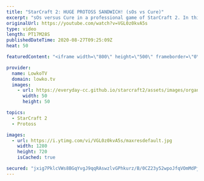 ```yaml
---
title: "StarCraft 2: HUGE PROTOSS SANDWICH! (sOs vs Cure)"
excerpt: "sOs versus Cure in a professional game of StarCraft 2. In this Protoss versus Terran we have both players deciding to rush the opponent's main base after the early game. A wild base race ensues.  Support my work: http://www.patreon.com/lowkotv  My second channel: http://lowko.tv/morelowko Lowko Merch:"
originalUrl: https://youtube.com/watch?v=VGL0z0kvA5s
type: video
length: PT17M28S
publishedDateTime: 2020-08-27T09:25:09Z
heat: 50

featuredContent: "<iframe width=\"800\" height=\"500\" frameborder=\"0\" src=\"https://www.youtube.com/embed/VGL0z0kvA5s\" allow=\"accelerometer; autoplay; encrypted-media; gyroscope; picture-in-picture\" allowfullscreen></iframe>"

provider:
  name: LowkoTV
  domain: lowko.tv
  images:
    - url: https://everyday-cc.github.io/starcraft2/assets/images/organizations/lowko.tv-50x50.jpg
      width: 50
      height: 50

topics:
  - StarCraft 2
  - Protoss

images:
  - url: https://i.ytimg.com/vi/VGL0z0kvA5s/maxresdefault.jpg
    width: 1280
    height: 720
    isCached: true

secured: "jxig7PklcVWs8BGqYvgJ9qqRAswzlvGPhkurz/B/0CZ23y52wpoJfqVOmMdPjQhpHbZ/bYNPEHPscrX7vWQJHiJlDqtG8EhQrjGLSgXBkaROqqhflP1CHE82uy/ELATHzToFqWPRMeNaFO5wyXRBCbiJH1HfUPzKnQ8ouydiwtGa4WiXq26PU5/tMU0GCkda2R99nUAJoH6/6QGajQyOYyABWM5D1B3S2t2D+nEGjN3gpP7Zqx6jmv/gDSKGLv0++zbiMkNX33kVcBr0B58Amh3AsZ4exzTYHFEPRmD0U46s1KEX1WxDm5IaqKyDsJMDkeAJttm5oP6iWWantcD5rOSPehrBIkFlNmxr/6NNSANI78CmXiiyoeK8r9dGI7FMdbfyZmziSO6ThdrM3dvZv/VK0EePrvOnIbcNye3Rc2Q=;/5OwfzB61Lk33du0W3qnrg=="
---
```


